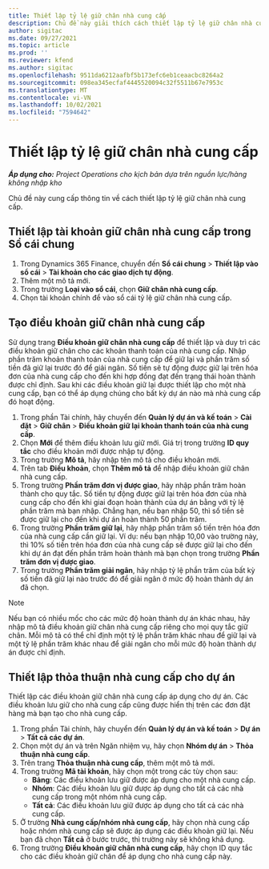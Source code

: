 ```yaml
---
title: Thiết lập tỷ lệ giữ chân nhà cung cấp
description: Chủ đề này giải thích cách thiết lập tỷ lệ giữ chân nhà cung cấp.
author: sigitac
ms.date: 09/27/2021
ms.topic: article
ms.prod: ''
ms.reviewer: kfend
ms.author: sigitac
ms.openlocfilehash: 9511da6212aafbf5b173efc6eb1ceaacbc8264a2
ms.sourcegitcommit: 098ea345ecfaf4445520094c32f5511b67e7953c
ms.translationtype: MT
ms.contentlocale: vi-VN
ms.lasthandoff: 10/02/2021
ms.locfileid: "7594642"
---
```

# <a name="set-up-vendor-retention"></a>Thiết lập tỷ lệ giữ chân nhà cung cấp

_**Áp dụng cho:** Project Operations cho kịch bản dựa trên nguồn lực/hàng không nhập kho_

Chủ đề này cung cấp thông tin về cách thiết lập tỷ lệ giữ chân nhà cung cấp.

## <a name="set-up-a-vendor-retention-account-in-general-ledger"></a>Thiết lập tài khoản giữ chân nhà cung cấp trong Sổ cái chung

1. Trong Dynamics 365 Finance, chuyển đến **Sổ cái chung** > **Thiết lập vào sổ cái** > **Tài khoản cho các giao dịch tự động**.
2. Thêm một mô tả mới.
3. Trong trường **Loại vào sổ cái**, chọn **Giữ chân nhà cung cấp**.
4. Chọn tài khoản chính để vào sổ cái tỷ lệ giữ chân nhà cung cấp.

## <a name="create-vendor-retention-terms"></a>Tạo điều khoản giữ chân nhà cung cấp

Sử dụng trang **Điều khoản giữ chân nhà cung cấp** để thiết lập và duy trì các điều khoản giữ chân cho các khoản thanh toán của nhà cung cấp. Nhập phần trăm khoản thanh toán của nhà cung cấp để giữ lại và phần trăm số tiền đã giữ lại trước đó để giải ngân. Số tiền sẽ tự động được giữ lại trên hóa đơn của nhà cung cấp cho đến khi hợp đồng đạt đến trạng thái hoàn thành được chỉ định. Sau khi các điều khoản giữ lại được thiết lập cho một nhà cung cấp, bạn có thể áp dụng chúng cho bất kỳ dự án nào mà nhà cung cấp đó hoạt động.

1. Trong phần Tài chính, hãy chuyển đến **Quản lý dự án và kế toán** > **Cài đặt** > **Giữ chân** > **Điều khoản giữ lại khoản thanh toán của nhà cung cấp**.
2. Chọn **Mới** để thêm điều khoản lưu giữ mới. Giá trị trong trường **ID quy tắc** cho điều khoản mới được nhập tự động. 
3. Trong trường **Mô tả**, hãy nhập tên mô tả cho điều khoản mới.
4. Trên tab **Điều khoản**, chọn **Thêm mô tả** để nhập điều khoản giữ chân nhà cung cấp.
5. Trong trường **Phần trăm đơn vị được giao**, hãy nhập phần trăm hoàn thành cho quy tắc. Số tiền tự động được giữ lại trên hóa đơn của nhà cung cấp cho đến khi giai đoạn hoàn thành của dự án bằng với tỷ lệ phần trăm mà bạn nhập. Chẳng hạn, nếu bạn nhập 50, thì số tiền sẽ được giữ lại cho đến khi dự án hoàn thành 50 phần trăm.
6. Trong trường **Phần trăm giữ lại**, hãy nhập phần trăm số tiền trên hóa đơn của nhà cung cấp cần giữ lại. Ví dụ: nếu bạn nhập 10,00 vào trường này, thì 10% số tiền trên hóa đơn của nhà cung cấp sẽ được giữ lại cho đến khi dự án đạt đến phần trăm hoàn thành mà bạn chọn trong trường **Phần trăm đơn vị được giao**.
7. Trong trường **Phần trăm giải ngân**, hãy nhập tỷ lệ phần trăm của bất kỳ số tiền đã giữ lại nào trước đó để giải ngân ở mức độ hoàn thành dự án đã chọn.

> [!NOTE]
> Nếu bạn có nhiều mốc cho các mức độ hoàn thành dự án khác nhau, hãy nhập mô tả điều khoản giữ chân nhà cung cấp riêng cho mọi quy tắc giữ chân. Mỗi mô tả có thể chỉ định một tỷ lệ phần trăm khác nhau để giữ lại và một tỷ lệ phần trăm khác nhau để giải ngân cho mỗi mức độ hoàn thành dự án được chỉ định.

## <a name="set-up-a-vendor-agreement-for-the-project"></a>Thiết lập thỏa thuận nhà cung cấp cho dự án

Thiết lập các điều khoản giữ chân nhà cung cấp áp dụng cho dự án. Các điều khoản lưu giữ cho nhà cung cấp cũng được hiển thị trên các đơn đặt hàng mà bạn tạo cho nhà cung cấp.

1. Trong phần Tài chính, hãy chuyển đến **Quản lý dự án và kế toán** > **Dự án** > **Tất cả các dự án**. 
2. Chọn một dự án và trên Ngăn nhiệm vụ, hãy chọn **Nhóm dự án** > **Thỏa thuận nhà cung cấp**.
3. Trên trang **Thỏa thuận nhà cung cấp**, thêm một mô tả mới.
4. Trong trường **Mã tài khoản**, hãy chọn một trong các tùy chọn sau:
   - **Bảng**: Các điều khoản lưu giữ được áp dụng cho một nhà cung cấp.
   - **Nhóm**: Các điều khoản lưu giữ được áp dụng cho tất cả các nhà cung cấp trong một nhóm nhà cung cấp.
   - **Tất cả**: Các điều khoản lưu giữ được áp dụng cho tất cả các nhà cung cấp.
5. Ở trường **Nhà cung cấp/nhóm nhà cung cấp**, hãy chọn nhà cung cấp hoặc nhóm nhà cung cấp sẽ được áp dụng các điều khoản giữ lại. Nếu bạn đã chọn **Tất cả** ở bước trước, thì trường này sẽ không khả dụng.
6. Trong trường **Điều khoản giữ chân nhà cung cấp**, hãy chọn ID quy tắc cho các điều khoản giữ chân để áp dụng cho nhà cung cấp này.

